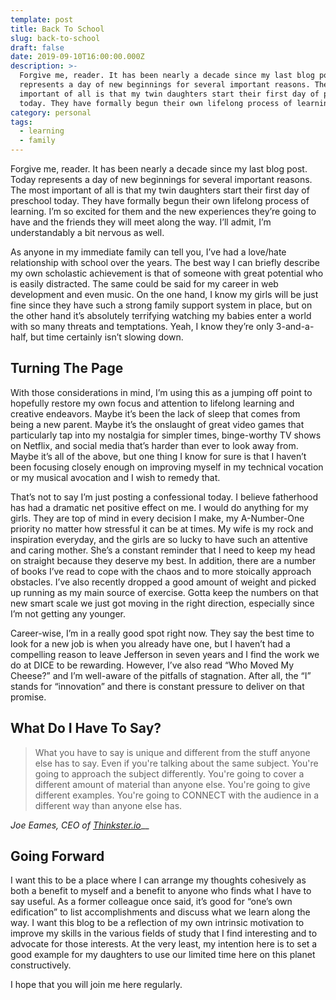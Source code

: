 ```yaml
---
template: post
title: Back To School
slug: back-to-school
draft: false
date: 2019-09-10T16:00:00.000Z
description: >-
  Forgive me, reader. It has been nearly a decade since my last blog post. Today
  represents a day of new beginnings for several important reasons. The most
  important of all is that my twin daughters start their first day of preschool
  today. They have formally begun their own lifelong process of learning.
category: personal
tags:
  - learning
  - family
---
```

Forgive me, reader. It has been nearly a decade since my last blog post. Today represents a day of new beginnings for several important reasons. The most important of all is that my twin daughters start their first day of preschool today. They have formally begun their own lifelong process of learning. I’m so excited for them and the new experiences they’re going to have and the friends they will meet along the way. I’ll admit, I’m understandably a bit nervous as well.

As anyone in my immediate family can tell you, I’ve had a love/hate relationship with school over the years. The best way I can briefly describe my own scholastic achievement is that of someone with great potential who is easily distracted. The same could be said for my career in web development and even music. On the one hand, I know my girls will be just fine since they have such a strong family support system in place, but on the other hand it’s absolutely terrifying watching my babies enter a world with so many threats and temptations. Yeah, I know they’re only 3-and-a-half, but time certainly isn’t slowing down.

## Turning The Page

With those considerations in mind, I’m using this as a jumping off point to hopefully restore my own focus and attention to lifelong learning and creative endeavors. Maybe it’s been the lack of sleep that comes from being a new parent. Maybe it’s the onslaught of great video games that particularly tap into my nostalgia for simpler times, binge-worthy TV shows on Netflix, and social media that’s harder than ever to look away from. Maybe it’s all of the above, but one thing I know for sure is that I haven’t been focusing closely enough on improving myself in my technical vocation or my musical avocation and I wish to remedy that.

That’s not to say I’m just posting a confessional today. I believe fatherhood has had a dramatic net positive effect on me. I would do anything for my girls. They are top of mind in every decision I make, my A-Number-One priority no matter how stressful it can be at times. My wife is my rock and inspiration everyday, and the girls are so lucky to have such an attentive and caring mother. She’s a constant reminder that I need to keep my head on straight because they deserve my best. In addition, there are a number of books I’ve read to cope with the chaos and to more stoically approach obstacles. I’ve also recently dropped a good amount of weight and picked up running as my main source of exercise. Gotta keep the numbers on that new smart scale we just got moving in the right direction, especially since I’m not getting any younger.

Career-wise, I’m in a really good spot right now. They say the best time to look for a new job is when you already have one, but I haven’t had a compelling reason to leave Jefferson in seven years and I find the work we do at DICE to be rewarding. However, I’ve also read “Who Moved My Cheese?” and I’m well-aware of the pitfalls of stagnation. After all, the “I” stands for “innovation” and there is constant pressure to deliver on that promise.

## What Do I Have To Say?

> What you have to say is unique and different from the stuff anyone else has to say. Even if you're talking about the same subject. You're going to approach the subject differently. You're going to cover a different amount of material than anyone else. You're going to give different examples. You're going to CONNECT with the audience in a different way than anyone else has.

_Joe Eames, CEO of_ [_Thinkster.io_](https://thinkster.io)__



## Going Forward

I want this to be a place where I can arrange my thoughts cohesively as both a benefit to myself and a benefit to anyone who finds what I have to say useful. As a former colleague once said, it’s good for “one’s own edification” to list accomplishments and discuss what we learn along the way. I want this blog to be a reflection of my own intrinsic motivation to improve my skills in the various fields of study that I find interesting and to advocate for those interests. At the very least, my intention here is to set a good example for my daughters to use our limited time here on this planet constructively.

I hope that you will join me here regularly.
